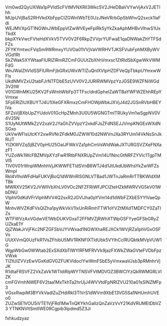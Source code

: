 Vm0wd2QyUXlWa1pPVldScFVtMVNXRll3Wkc5V2JHeDBaVVYwVjAxV2JETlhh
MUpUVjBaS2RHVkdXbFppClZGWnlWbTE0UzJNeVRrbGpSbWhvQ2sxck1IaFdi
WEJMVXpGT1NGWnJWbEppVlZwWVEyeFplRk5yYkZkaAphMHBvVlhwS1UxTkdX
bkpXYkVwcFVteHdXVkV5TVV0V2F6RkpZVVprYUFwaE1qaDNWakZhYTFSdFZs
ZFYKYmtwcFVqSm9WRmxyYUVOa01VVjVaVWRHVTJKSFVubFphMXByWVVGd1Rt
SkZWak5XYWtaaFlURlZlRmRZCmFGUUtZbXhhVmxsc1ZtRldSbXgwWkVWMFdG
WnJWalZhVldSSFlURmFjbGRxUWxWTlZuQnlXVlpHZDFVeQpTbkpUYmxwWFls
UkdNMVZxU2tabFJrNTFDbE5zUVV0V2JURlRWMVpzYzJGSE9WZFNiWGd3V2tW
V01GWnMKU25KV2FsWmhWbFp3TTFscldrdGphelZaWTBaYWFWZEhhREpYVmxw
SFpERlZlUXBUYTJ4U1lXeGFXRmxzCmFHOWpWbkJXVjJ4d2JGSnRVbHBEYlVa
SFZsVjBXbUpZYUdoV01GcHpZMnh3U0U5WGNGTmlTRUkyVm1wSgpNV0V4V25N
S1UyNUtWMkZzV2xaV2JYaGhZVVpzY2xkdFJsZFdNSEJJVmpKNGExWXdNSGxo
UkVwWFlsUlcKY2xwRVNrZFdkM0JZWW10d2NWVnJXa3RYUm14VkNsSnJkRlJT
YlZKWVZqSjBZV0pHU25OalJFWkVZa1phCmVsWldWakJXTURGSVZXeFNXazF1
YUZoWk1WcFBZMVpXYzFwR1RtbFNXRUpZVm14U1NncGtNRFZYVlc1TgpTMVl5
TlV0V01rWnpWMnhhVjJKWWFETldSVnB6WTJ4d1JtUkdUbWhsYkZwWFZsWmpl
Rkl4VlhoWFdHaFUKVjBoQ1dWWnRlSGNLVTBad1JWTnJaRmRrTTBKWldXMTBk
MWRXV25KV2JVWllVbXhLV0VOc2NFZFRiWFJPClZteHZkMWRVVG5kV01WbDNU
VlphV0dKdVFrVlphMVV4Q2sxR2JGVlJha0pYVm14d1dWbFZXbE5YYlVaeQpW
MnhvWVZKdFVsQlZha1pyWkVkV1IxUnRiRmhTTW1oYVZtMXdTMDFCY0ZaTlZs
WTFWVzAxVGdwVE1WbDUKVGxaT2FFMVZjRWhXTWpGSFYyeGFSbGRyZUZkaE1Y
QjZWakJrVjFKc2NFZGFSbVJYVWxad1NGWXhaREJXCk1WVjRZa1phVGxOSFVs
UUtXVmQ0UzFkR1VsZFhibU5MV1RKNFlXTldUbk5VYlhCclRUQktkMVpVUW1G
WgpWbGw0WWtab2ExSXdXbTlWYlRFMFRVVk9jazFXWkZWaGVteFVDbFpzVWxk
TlZtUlZVVzEwVGxKdGVGZFUKVldoclYwWmFSbE5yVmxwaVJsb3pRMnhrVjJK
R1dtaFRSVFZ2VkZaVk1WTldiRlpWYTNSVFVtMDVOZ3BWClYzQkRWMGRLVlZK
cmFGVmhNWEF6V2taa1MxTkhTa2hrUjJ4WVVtdFpNRlZVU210a01sSlNZMFp3
VGsxRwpiM3BYVkVadlZuZHdiRkl3TlVrS1dWVm9XbE13VG5Sa1NHUmhUVEo0
ZUZwSE1VOU5iVTE1VjFRd1MwTnQKYkhGalIzQnZaVzVvY21KdVRUMEtDbVZ3
YTNKNVltSmtlWE09Cgpib3lpdmd5Z3Ji

fxhkudzyaz